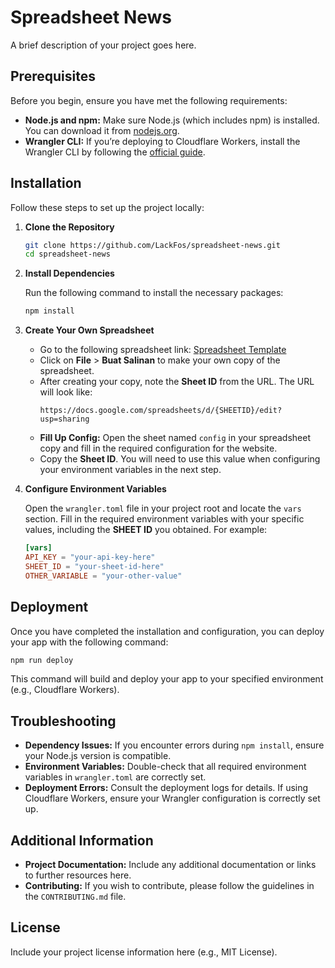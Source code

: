 # Spreadsheet News

A brief description of your project goes here.

## Prerequisites

Before you begin, ensure you have met the following requirements:

- **Node.js and npm:** Make sure Node.js (which includes npm) is installed. You can download it from [nodejs.org](https://nodejs.org/).
- **Wrangler CLI:** If you’re deploying to Cloudflare Workers, install the Wrangler CLI by following the [official guide](https://developers.cloudflare.com/workers/wrangler/get-started).

## Installation

Follow these steps to set up the project locally:

1. **Clone the Repository**

   ```bash
   git clone https://github.com/LackFos/spreadsheet-news.git
   cd spreadsheet-news
   ```

2. **Install Dependencies**

   Run the following command to install the necessary packages:

   ```bash
   npm install
   ```

3. **Create Your Own Spreadsheet**

   - Go to the following spreadsheet link: [Spreadsheet Template](https://docs.google.com/spreadsheets/d/1GsVPUp2WEHJq1h78SY00EN1UrCL-OVVZuO9OLocKGlA/edit?usp=sharing)
   - Click on **File** > **Buat Salinan** to make your own copy of the spreadsheet.
   - After creating your copy, note the **Sheet ID** from the URL. The URL will look like:
     ```
     https://docs.google.com/spreadsheets/d/{SHEETID}/edit?usp=sharing
     ```
   - **Fill Up Config:** Open the sheet named `config` in your spreadsheet copy and fill in the required configuration for the website.
   - Copy the **Sheet ID**. You will need to use this value when configuring your environment variables in the next step.

4. **Configure Environment Variables**

   Open the `wrangler.toml` file in your project root and locate the `vars` section. Fill in the required environment variables with your specific values, including the **SHEET ID** you obtained. For example:

   ```toml
   [vars]
   API_KEY = "your-api-key-here"
   SHEET_ID = "your-sheet-id-here"
   OTHER_VARIABLE = "your-other-value"
   ```

## Deployment

Once you have completed the installation and configuration, you can deploy your app with the following command:

```bash
npm run deploy
```

This command will build and deploy your app to your specified environment (e.g., Cloudflare Workers).

## Troubleshooting

- **Dependency Issues:** If you encounter errors during `npm install`, ensure your Node.js version is compatible.
- **Environment Variables:** Double-check that all required environment variables in `wrangler.toml` are correctly set.
- **Deployment Errors:** Consult the deployment logs for details. If using Cloudflare Workers, ensure your Wrangler configuration is correctly set up.

## Additional Information

- **Project Documentation:** Include any additional documentation or links to further resources here.
- **Contributing:** If you wish to contribute, please follow the guidelines in the `CONTRIBUTING.md` file.

## License

Include your project license information here (e.g., MIT License).
